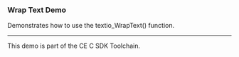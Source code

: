 ### Wrap Text Demo

Demonstrates how to use the textio_WrapText() function.

---

This demo is part of the CE C SDK Toolchain.
